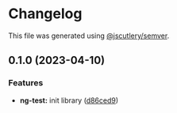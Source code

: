 # Changelog

This file was generated using [@jscutlery/semver](https://github.com/jscutlery/semver).

## 0.1.0 (2023-04-10)


### Features

* **ng-test:** init library ([d86ced9](https://github.com/zupit-it/zupit-angular/commit/d86ced9db133d70557067976a90b2e7f3beac570))
